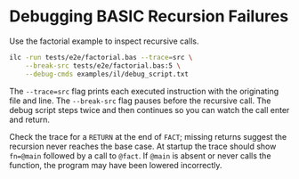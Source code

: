<!--
File: docs/dev/debug-recursion.md
Purpose: Guide for debugging BASIC recursion failures using source tracing and breakpoints.
-->

# Debugging BASIC Recursion Failures

Use the factorial example to inspect recursive calls.

```sh
ilc -run tests/e2e/factorial.bas --trace=src \
    --break-src tests/e2e/factorial.bas:5 \
    --debug-cmds examples/il/debug_script.txt
```

The `--trace=src` flag prints each executed instruction with the originating
file and line. The `--break-src` flag pauses before the recursive call. The
debug script steps twice and then continues so you can watch the call enter
and return.

Check the trace for a `RETURN` at the end of `FACT`; missing returns suggest
the recursion never reaches the base case. At startup the trace should show
`fn=@main` followed by a call to `@fact`. If `@main` is absent or never calls
the function, the program may have been lowered incorrectly.
